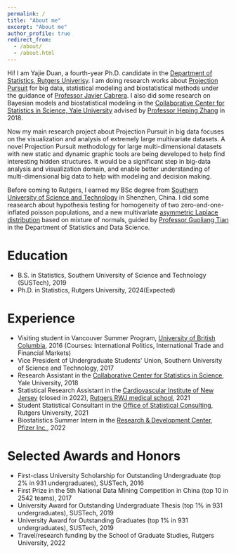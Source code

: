 ```yaml
---
permalink: /
title: "About me"
excerpt: "About me"
author_profile: true
redirect_from: 
  - /about/
  - /about.html
---
```


Hi! I am Yajie Duan, a fourth-year Ph.D. candidate in the [Department of Statistics, Rutgers Univerisy](https://statistics.rutgers.edu/). I am doing research works about [Projection Pursuit](https://en.wikipedia.org/wiki/Projection_pursuit) for big data, statistical modeling and biostatistical methods under the guidance of [Professor Javier Cabrera](https://scholar.google.com/citations?user=oiy2ruwAAAAJ&hl=en). I also did some research on Bayesian models and biostatistical modeling in the [Collaborative Center for Statistics in Science, Yale University](https://ysph.yale.edu/c2s2/) advised by [Professor Heping Zhang](https://ysph.yale.edu/profile/heping_zhang/) in 2018. 

Now my main research project about Projection Pursuit in big data focuses on the visualization and analysis of extremely large multivariate datasets. A novel Projection Pursuit methodology for large multi-dimensional datasets with new static and dynamic graphic tools are being developed to help find interesting hidden structures. It would be a significant step in big-data analysis and visualization domain, and enable better understanding of multi-dimensional big data to help with modeling and decision making.

Before coming to Rutgers, I earned my BSc degree from [Southern University of Science and Technology](https://www.sustech.edu.cn/en/) in Shenzhen, China. I did some reasearch about hypothesis testing for homogeneity of two zero-and-one-inflated poisson populations, and a new multivariate [asymmetric Laplace distribution](https://en.wikipedia.org/wiki/Asymmetric_Laplace_distribution) based on mixture of normals, guided by [Professor Guoliang Tian](https://stat-ds.sustech.edu.cn/teacher/TIAN,Guoliang?lang=en-us) in the Department of Statistics and Data Science.



Education
======
* B.S. in Statistics, Southern University of Science and Technology (SUSTech), 2019
* Ph.D. in Statistics, Rutgers University, 2024(Expected)

Experience
======
* Visiting student in Vancouver Summer Program, [University of British Columbia](https://www.ubc.ca/), 2016 (Courses: International Politics, International Trade and Financial Markets)
* Vice President of Undergraduate Students' Union, Southern University of Science and Technology, 2017
* Research Assistant in the [Collaborative Center for Statistics in Science](https://ysph.yale.edu/c2s2/), Yale University, 2018
* Statistical Research Assistant in the [Cardiovascular Institute of New Jersey](https://www.acc.org/membership/sections-and-councils/fellows-in-training-section/section-updates/2019/04/16/12/49/conversations-with-cardiologists-kostis) (closed in 2022), [Rutgers RWJ medical school](https://rwjms.rutgers.edu/departments-institutes), 2021
* Student Statistical Consultant in the [Office of Statistical Consulting](https://statistics.rutgers.edu/osc-home), Rutgers University, 2021
* Biostatistics Summer Intern in the [Research & Development Center](https://www.pfizer.com/science/centers), [Pfizer Inc.](https://www.pfizer.com/), 2022 

Selected Awards and Honors 
======
* First-class University Scholarship for Outstanding Undergraduate (top 2% in 931 undergraduates), SUSTech, 2016
* First Prize in the 5th National Data Mining Competition in China (top 10 in 2542 teams), 2017
* University Award for Outstanding Undergraduate Thesis (top 1% in 931 undergraduates), SUSTech, 2019
* University Award for Outstanding Graduates (top 1% in 931 undergraduates), SUSTech, 2019
* Travel/research funding by the School of Graduate Studies, Rutgers University, 2022
